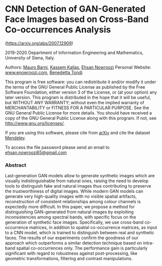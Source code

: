 # CNN Detection of GAN-Generated Face Images based on Cross-Band Co-occurrences Analysis

(https://arxiv.org/abs/2007.12909)

2019-2020 Department of Information Engineering and Mathematics, University of Siena, Italy.

Authors:  [Mauro Barni](https://scholar.google.it/citations?hl=en&user=ntRScY8AAAAJ), [Kassem Kallas](https://github.com/QsmQls), [Ehsan Nowroozi](https://scholar.google.com/citations?user=C0bNkP8AAAAJ&hl=en) Personal Website: www.enowroozi.com, [Benedetta Tondi](https://scholar.google.it/citations?hl=en&user=xpNEfq4AAAAJ)

This program is free software: you can redistribute it and/or modify it under the terms of the GNU General Public License as published by the Free Software Foundation, either version 3 of the License, or (at your option) any later version. This program is distributed in the hope that it will be useful, but WITHOUT ANY WARRANTY; without even the implied warranty of MERCHANTABILITY or FITNESS FOR A PARTICULAR PURPOSE.  See the GNU General Public License for more details. You should have received a copy of the GNU General Public License along with this program. If not, see <http://www.gnu.org/licenses/>.

If you are using this software, please cite from [arXiv](https://arxiv.org/abs/2007.12909) and cite the dataset [Mendeley](https://data.mendeley.com/datasets/xt866zxsbc/1).

To access the file password please send an email to ehsan.nowroozi65@gmail.com 


### Abstract
Last-generation GAN models allow to generate synthetic images which are visually indistinguishable from natural ones, raising the need to develop tools to distinguish fake and natural images thus contributing to preserve the trustworthiness of digital images. While modern GAN models can generate very high-quality images with no visible spatial artifacts, reconstruction of consistent relationships among colour channels is expectedly more difficult. In this paper, we propose a method for distinguishing GAN-generated from natural images by exploiting inconsistencies among spectral bands, with specific focus on the generation of synthetic face images. Specifically, we use cross-band co-occurrence matrices, in addition to spatial co-occurrence matrices, as input to a CNN model, which is trained to distinguish between real and synthetic faces. The results of our experiments confirm the goodness of our approach which outperforms a similar detection technique based on intra-band spatial co-occurrences only. The performance gain is particularly significant with regard to robustness against post-processing, like geometric transformations, filtering and contrast manipulations.





